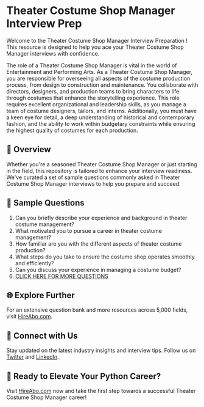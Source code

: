 # Theater Costume Shop Manager Interview Prep

Welcome to the Theater Costume Shop Manager Interview Preparation ! This resource is designed to help you ace your Theater Costume Shop Manager interviews with confidence.

The role of a Theater Costume Shop Manager is vital in the world of Entertainment and Performing Arts. As a Theater Costume Shop Manager, you are responsible for overseeing all aspects of the costume production process, from design to construction and maintenance. You collaborate with directors, designers, and production teams to bring characters to life through costumes that enhance the storytelling experience. This role requires excellent organizational and leadership skills, as you manage a team of costume designers, tailors, and interns. Additionally, you must have a keen eye for detail, a deep understanding of historical and contemporary fashion, and the ability to work within budgetary constraints while ensuring the highest quality of costumes for each production.

## 🚀 Overview

Whether you're a seasoned Theater Costume Shop Manager or just starting in the field, this repository is tailored to enhance your interview readiness. We've curated a set of sample questions commonly asked in Theater Costume Shop Manager interviews to help you prepare and succeed.

## 📝 Sample Questions

1. Can you briefly describe your experience and background in theater costume management?
2. What motivated you to pursue a career in theater costume management?
3. How familiar are you with the different aspects of theater costume production?
4. What steps do you take to ensure the costume shop operates smoothly and efficiently?
5. Can you discuss your experience in managing a costume budget?
6. [CLICK HERE FOR MORE QUESTIONS](https://hireabo.com/job/16_3_26/Theater%20Costume%20Shop%20Manager)

## 🌐 Explore Further

For an extensive question bank and more resources across 5,000 fields, visit [HireAbo.com](https://www.hireabo.com).

## 📱 Connect with Us

Stay updated on the latest industry insights and interview tips. Follow us on [Twitter](https://twitter.com/hireabo) and [LinkedIn](https://www.linkedin.com/in/hire-abo-3609972a8/).

## 🚀 Ready to Elevate Your Python Career?

Visit [HireAbo.com](https://www.hireabo.com) now and take the first step towards a successful Theater Costume Shop Manager career!
